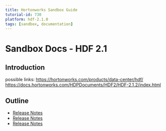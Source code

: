 ```yaml
---
title: Hortonworks Sandbox Guide
tutorial-id: 730
platform: hdf-2.1.0
tags: [sandbox, documentation]
---
```


# Sandbox Docs - HDF 2.1

## Introduction

possible links:
https://hortonworks.com/products/data-center/hdf/
https://docs.hortonworks.com/HDPDocuments/HDF2/HDF-2.1.2/index.html

## Outline

-   [Release Notes]()
-   [Release Notes]()
-   [Release Notes]()

